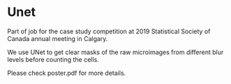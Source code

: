 # Unet
Part of job for the case study competition at 2019 Statistical Society of Canada annual meeting in Calgary.

We use UNet to get clear masks of the raw microimages from different blur levels before counting the cells.

Please check poster.pdf for more details.
